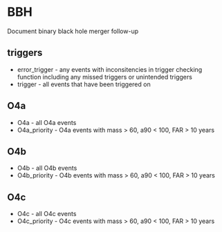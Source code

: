 # BBH
Document binary black hole merger follow-up

## triggers
- error_trigger - any events with inconsitencies in trigger checking function including any missed triggers or unintended triggers
- trigger - all events that have been triggered on

## O4a
- O4a - all O4a events
- O4a_priority - O4a events with mass > 60, a90 < 100, FAR > 10 years

## O4b
- O4b - all O4b events
- O4b_priority - O4b events with mass > 60, a90 < 100, FAR > 10 years

## O4c
- O4c - all O4c events
- O4c_priority - O4c events with mass > 60, a90 < 100, FAR > 10 years
